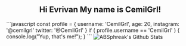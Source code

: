 <div align="center">
<h2> Hi Evrivan My name is CemilGrl!
</div>

<div align="center" width="50">

</div>
    ```javascript
const profile = {
  username: 'CemilGrl',
  age: 20,
  instagram: '@cemilgrl'
  twitter: '@CemilGrl'
}
if ( profile.username == 'CemilGrl' ) {
  console.log("Yup, that's me!");
}
```
<img align="center" src="https://github-readme-stats.vercel.app/api?username=CemilGrl&include_all_commits=true&count_private=true&show_icons=true&line_height=20&title_color=7A7ADB&icon_color=2234AE&text_color=D3D3D3&bg_color=0,000000,130F40" alt="ABSphreak's Github Stats">
